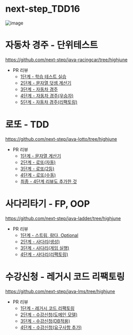 # next-step_TDD16

![image](https://github.com/Highjune/TIL/assets/57219160/3374b131-f29b-42a1-b986-ed9a7a5ae411)

# 자동차 경주 - 단위테스트
https://github.com/next-step/java-racingcar/tree/highjune
- PR 리뷰
    - [1단계 - 학습 테스트 실습](https://github.com/next-step/java-racingcar/pull/4094)
    - [2단계 - 문자열 덧셈 계산기](https://github.com/next-step/java-racingcar/pull/4438)
    - [3단계 - 자동차 경주](https://github.com/next-step/java-racingcar/pull/4488)
    - [4단계 - 자동차 경주(우승자)](https://github.com/next-step/java-racingcar/pull/4621)
    - [5단계 - 자동차 경주(리팩토링)](https://github.com/next-step/java-racingcar/pull/4678)

# 로또 - TDD
https://github.com/next-step/java-lotto/tree/highjune
- PR 리뷰
    - [1단계 - 문자열 계산기](https://github.com/next-step/java-lotto/pull/3040)
    - [2단계 - 로또(자동)](https://github.com/next-step/java-lotto/pull/3115)
    - [3단계 - 로또(2등)](https://github.com/next-step/java-lotto/pull/3173)
    - [4단계 - 로또(수동)](https://github.com/next-step/java-lotto/pull/3229)
    - [최종 - 4단계 리뷰도 추가한 것](https://github.com/Highjune/java-lotto/tree/main)

# 사다리타기 - FP, OOP
https://github.com/next-step/java-ladder/tree/highjune
- PR 리뷰
    - [1단계 - 스트림, 람다, Optional](https://github.com/next-step/java-ladder/pull/1799)
    - [2단계 - 사다리(생성)](https://github.com/next-step/java-ladder/pull/1818)
    - [3단계 - 사다리(게임 실행)](https://github.com/next-step/java-ladder/pull/1835)
    - [4단계 - 사다리(리팩토링)](https://github.com/next-step/java-ladder/pull/1859)

# 수강신청 - 레거시 코드 리팩토링
https://github.com/next-step/java-lms/tree/highjune
- PR 리뷰
    - [1단계 - 레거시 코드 리팩토링](https://github.com/next-step/java-lms/pull/80)
    - [2단계 - 수강신청(도메인 모델)](https://github.com/next-step/java-lms/pull/126)
    - [3단계 - 수강신청(DB적용)](https://github.com/next-step/java-lms/pull/126)
    - [4단계 - 수강신청(요구사항 추가)](https://github.com/next-step/java-lms/pull/207)
